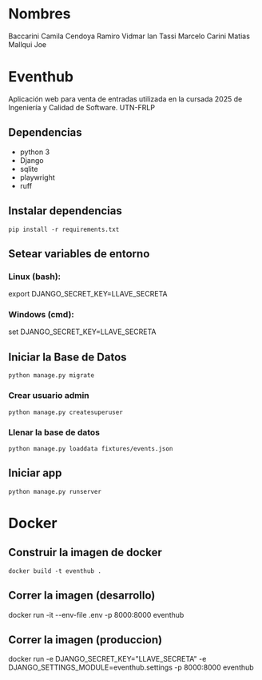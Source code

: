 # Nombres

Baccarini Camila
Cendoya Ramiro 
Vidmar Ian
Tassi Marcelo
Carini Matias
Mallqui Joe

# Eventhub

Aplicación web para venta de entradas utilizada en la cursada 2025 de Ingeniería y Calidad de Software. UTN-FRLP

## Dependencias

- python 3
- Django
- sqlite
- playwright
- ruff

## Instalar dependencias

`pip install -r requirements.txt`

## Setear variables de entorno
### Linux (bash): 
export DJANGO_SECRET_KEY=LLAVE_SECRETA
### Windows (cmd):
set DJANGO_SECRET_KEY=LLAVE_SECRETA

## Iniciar la Base de Datos

`python manage.py migrate`

### Crear usuario admin

`python manage.py createsuperuser`

### Llenar la base de datos

`python manage.py loaddata fixtures/events.json`

## Iniciar app

`python manage.py runserver`

# Docker

## Construir la imagen de docker
`docker build -t eventhub .`

## Correr la imagen (desarrollo)
docker run -it --env-file .env -p 8000:8000 eventhub

## Correr la imagen (produccion)
docker run -e DJANGO_SECRET_KEY="LLAVE_SECRETA" -e DJANGO_SETTINGS_MODULE=eventhub.settings -p 8000:8000 eventhub